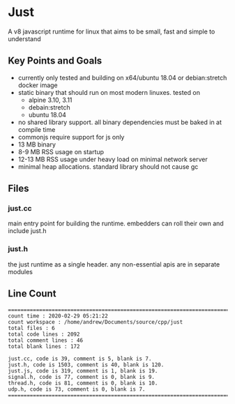 # Just

A v8 javascript runtime for linux that aims to be small, fast and simple to understand

## Key Points and Goals

- currently only tested and building on x64/ubuntu 18.04 or debian:stretch docker image
- static binary that should run on most modern linuxes. tested on
  - alpine 3.10, 3.11
  - debain:stretch
  - ubuntu 18.04
- no shared library support. all binary dependencies must be baked in at compile time
- commonjs require support for js only
- 13 MB binary
- 8-9 MB RSS usage on startup
- 12-13 MB RSS usage under heavy load on minimal network server
- minimal heap allocations. standard library should not cause gc

## Files

### just.cc

main entry point for building the runtime. embedders can roll their own and include just.h

### just.h

the just runtime as a single header. any non-essential apis are in separate modules

## Line Count

```
===============================================================================
count time : 2020-02-29 05:21:22
count workspace : /home/andrew/Documents/source/cpp/just
total files : 6
total code lines : 2092
total comment lines : 46
total blank lines : 172

just.cc, code is 39, comment is 5, blank is 7.
just.h, code is 1503, comment is 40, blank is 120.
just.js, code is 319, comment is 1, blank is 19.
signal.h, code is 77, comment is 0, blank is 9.
thread.h, code is 81, comment is 0, blank is 10.
udp.h, code is 73, comment is 0, blank is 7.
===============================================================================
```
